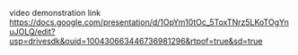 video demonstration link
https://docs.google.com/presentation/d/1OpYm10tOc_5ToxTNrz5LKoTOgYnuJOLQ/edit?usp=drivesdk&ouid=100430663446736981296&rtpof=true&sd=true

